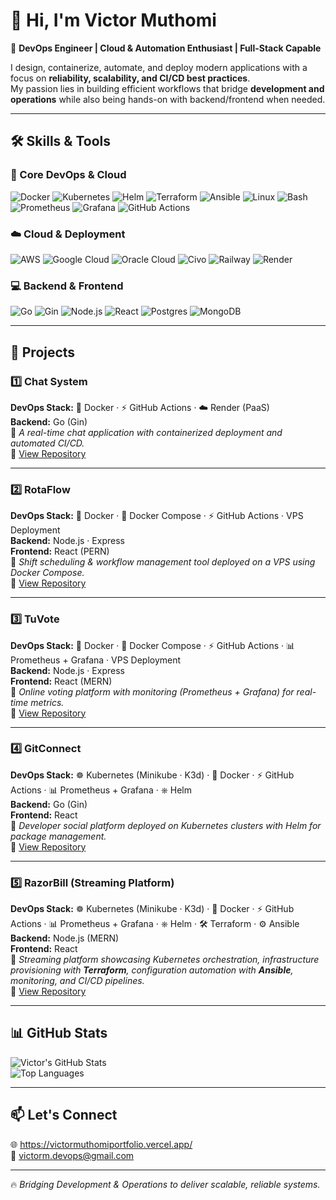 # 👋 Hi, I'm Victor Muthomi

🚀 **DevOps Engineer | Cloud & Automation Enthusiast | Full-Stack Capable**

I design, containerize, automate, and deploy modern applications with a focus on **reliability, scalability, and CI/CD best practices**.  
My passion lies in building efficient workflows that bridge **development and operations** while also being hands-on with backend/frontend when needed.

---

## 🛠️ Skills & Tools

### 🚀 Core DevOps & Cloud

![Docker](https://img.shields.io/badge/Docker-2496ED?logo=docker&logoColor=white)
![Kubernetes](https://img.shields.io/badge/Kubernetes-326CE5?logo=kubernetes&logoColor=white)
![Helm](https://img.shields.io/badge/Helm-0F1689?logo=helm&logoColor=white)
![Terraform](https://img.shields.io/badge/Terraform-623CE4?logo=terraform&logoColor=white)
![Ansible](https://img.shields.io/badge/Ansible-EE0000?logo=ansible&logoColor=white)
![Linux](https://img.shields.io/badge/Linux-FCC624?logo=linux&logoColor=black)
![Bash](https://img.shields.io/badge/Bash-4EAA25?logo=gnu-bash&logoColor=white)
![Prometheus](https://img.shields.io/badge/Prometheus-E6522C?logo=prometheus&logoColor=white)
![Grafana](https://img.shields.io/badge/Grafana-F46800?logo=grafana&logoColor=white)
![GitHub Actions](https://img.shields.io/badge/GitHub%20Actions-2088FF?logo=github-actions&logoColor=white)

### ☁️ Cloud & Deployment

![AWS](https://img.shields.io/badge/AWS-232F3E?logo=amazon-aws&logoColor=white)
![Google Cloud](https://img.shields.io/badge/Google%20Cloud-4285F4?logo=google-cloud&logoColor=white)
![Oracle Cloud](https://img.shields.io/badge/Oracle%20Cloud-F80000?logo=oracle&logoColor=white)
![Civo](https://img.shields.io/badge/Civo-239DFF?logo=civo&logoColor=white)
![Railway](https://img.shields.io/badge/Railway-0B0D0E?logo=railway&logoColor=white)
![Render](https://img.shields.io/badge/Render-46E3B7?logo=render&logoColor=black)

### 💻 Backend & Frontend

![Go](https://img.shields.io/badge/Go-00ADD8?logo=go&logoColor=white)
![Gin](https://img.shields.io/badge/Gin-008ECF?logo=go&logoColor=white)
![Node.js](https://img.shields.io/badge/Node.js-339933?logo=node.js&logoColor=white)
![React](https://img.shields.io/badge/React-61DAFB?logo=react&logoColor=black)
![Postgres](https://img.shields.io/badge/Postgres-4169E1?logo=postgresql&logoColor=white)
![MongoDB](https://img.shields.io/badge/MongoDB-47A248?logo=mongodb&logoColor=white)

---

## 🚀 Projects

### 1️⃣ Chat System

**DevOps Stack:** 🐳 Docker · ⚡ GitHub Actions · ☁️ Render (PaaS)  
**Backend:** Go (Gin)  
📌 _A real-time chat application with containerized deployment and automated CI/CD._  
🔗 [View Repository](https://github.com/victormdevops/chat-system)

---

### 2️⃣ RotaFlow

**DevOps Stack:** 🐳 Docker · 🐙 Docker Compose · ⚡ GitHub Actions · VPS Deployment  
**Backend:** Node.js · Express  
**Frontend:** React (PERN)  
📌 _Shift scheduling & workflow management tool deployed on a VPS using Docker Compose._  
🔗 [View Repository](https://github.com/victormdevops/rotaflow)

---

### 3️⃣ TuVote

**DevOps Stack:** 🐳 Docker · 🐙 Docker Compose · ⚡ GitHub Actions · 📊 Prometheus + Grafana · VPS Deployment  
**Backend:** Node.js · Express  
**Frontend:** React (MERN)  
📌 _Online voting platform with monitoring (Prometheus + Grafana) for real-time metrics._  
🔗 [View Repository](https://github.com/victormdevops/tuvote)

---

### 4️⃣ GitConnect

**DevOps Stack:** ☸️ Kubernetes (Minikube · K3d) · 🐳 Docker · ⚡ GitHub Actions · 📊 Prometheus + Grafana · ⎈ Helm  
**Backend:** Go (Gin)  
**Frontend:** React  
📌 _Developer social platform deployed on Kubernetes clusters with Helm for package management._  
🔗 [View Repository](https://github.com/victormdevops/gitconnect)

---

### 5️⃣ RazorBill (Streaming Platform)

**DevOps Stack:** ☸️ Kubernetes (Minikube · K3d) · 🐳 Docker · ⚡ GitHub Actions · 📊 Prometheus + Grafana · ⎈ Helm · 🛠️ Terraform · ⚙️ Ansible  
**Backend:** Node.js (MERN)  
**Frontend:** React  
📌 _Streaming platform showcasing Kubernetes orchestration, infrastructure provisioning with **Terraform**, configuration automation with **Ansible**, monitoring, and CI/CD pipelines._  
🔗 [View Repository](https://github.com/victormdevops/razorbill)

---

## 📊 GitHub Stats

![Victor's GitHub Stats](https://github-readme-stats.vercel.app/api?username=victormdevops&show_icons=true&theme=radical)  
![Top Languages](https://github-readme-stats.vercel.app/api/top-langs/?username=victormdevops&layout=compact&theme=radical)

---

## 📫 Let's Connect

🌐 https://victormuthomiportfolio.vercel.app/  
📧 victorm.devops@gmail.com

---

🔥 _Bridging Development & Operations to deliver scalable, reliable systems._
